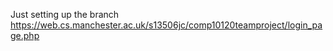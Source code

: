 Just setting up the branch
https://web.cs.manchester.ac.uk/s13506jc/comp10120teamproject/login_page.php